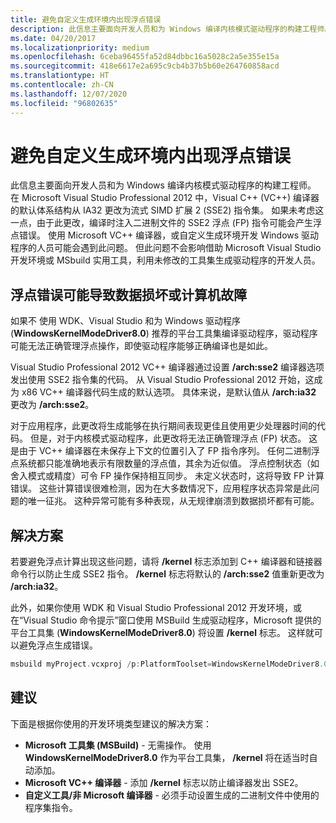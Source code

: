 ```yaml
---
title: 避免自定义生成环境内出现浮点错误
description: 此信息主要面向开发人员和为 Windows 编译内核模式驱动程序的构建工程师。
ms.date: 04/20/2017
ms.localizationpriority: medium
ms.openlocfilehash: 6ceba96455fa52d84dbbc16a5028c2a5e355e15a
ms.sourcegitcommit: 418e6617e2a695c9cb4b37b5b60e264760858acd
ms.translationtype: HT
ms.contentlocale: zh-CN
ms.lasthandoff: 12/07/2020
ms.locfileid: "96802635"
---
```

# <a name="avoiding-floating-point-errors-in-custom-build-environments"></a>避免自定义生成环境内出现浮点错误

此信息主要面向开发人员和为 Windows 编译内核模式驱动程序的构建工程师。 在 Microsoft Visual Studio Professional 2012 中，Visual C++ (VC++) 编译器的默认体系结构从 IA32 更改为流式 SIMD 扩展 2 (SSE2) 指令集。 如果未考虑这一点，由于此更改，编译时注入二进制文件的 SSE2 浮点 (FP) 指令可能会产生浮点错误。 使用 Microsoft VC++ 编译器，或自定义生成环境开发 Windows 驱动程序的人员可能会遇到此问题。 但此问题不会影响借助 Microsoft Visual Studio 开发环境或 MSbuild 实用工具，利用未修改的工具集生成驱动程序的开发人员。

## <a name="span-idfloating_point_errors_can_cause_data_corruption_or_computer_crashes_spanspan-idfloating_point_errors_can_cause_data_corruption_or_computer_crashes_spanspan-idfloating_point_errors_can_cause_data_corruption_or_computer_crashes_spanfloating-point-errors-can-cause-data-corruption-or-computer-crashes"></a><span id="Floating_point_errors_can_cause_data_corruption_or_computer_crashes_"></span><span id="floating_point_errors_can_cause_data_corruption_or_computer_crashes_"></span><span id="FLOATING_POINT_ERRORS_CAN_CAUSE_DATA_CORRUPTION_OR_COMPUTER_CRASHES_"></span>浮点错误可能导致数据损坏或计算机故障


如果不  使用 WDK、Visual Studio 和为 Windows 驱动程序 (**WindowsKernelModeDriver8.0**) 推荐的平台工具集编译驱动程序，驱动程序可能无法正确管理浮点操作，即使驱动程序能够正确编译也是如此。

Visual Studio Professional 2012 VC++ 编译器通过设置 **/arch:sse2** 编译器选项发出使用 SSE2 指令集的代码。 从 Visual Studio Professional 2012 开始，这成为 x86 VC++ 编译器代码生成的默认选项。 具体来说，是默认值从 **/arch:ia32** 更改为 **/arch:sse2**。

对于应用程序，此更改将生成能够在执行期间表现更佳且使用更少处理器时间的代码。 但是，对于内核模式驱动程序，此更改将无法正确管理浮点 (FP) 状态。 这是由于 VC++ 编译器在未保存上下文的位置引入了 FP 指令序列。 任何二进制浮点系统都只能准确地表示有限数量的浮点值，其余为近似值。 浮点控制状态（如舍入模式或精度）可令 FP 操作保持相互同步。 未定义状态时，这将导致 FP 计算错误。 这些计算错误很难检测，因为在大多数情况下，应用程序状态异常是此问题的唯一征兆。 这种异常可能有多种表现，从无规律崩溃到数据损坏都有可能。

## <a name="span-idsolutionspanspan-idsolutionspanspan-idsolutionspansolution"></a><span id="Solution"></span><span id="solution"></span><span id="SOLUTION"></span>解决方案


若要避免浮点计算出现这些问题，请将 **/kernel** 标志添加到 C++ 编译器和链接器命令行以防止生成 SSE2 指令。 **/kernel** 标志将默认的 **/arch:sse2** 值重新更改为 **/arch:ia32**。

此外，如果你使用 WDK 和 Visual Studio Professional 2012 开发环境，或在“Visual Studio 命令提示”窗口使用 MSBuild 生成驱动程序，Microsoft 提供的平台工具集 (**WindowsKernelModeDriver8.0**) 将设置 **/kernel** 标志。 这样就可以避免浮点生成错误。

```cpp
msbuild myProject.vcxproj /p:PlatformToolset=WindowsKernelModeDriver8.0
```

## <a name="span-idrecommendationsspanspan-idrecommendationsspanspan-idrecommendationsspanrecommendations"></a><span id="Recommendations"></span><span id="recommendations"></span><span id="RECOMMENDATIONS"></span>建议


下面是根据你使用的开发环境类型建议的解决方案：

-   **Microsoft 工具集 (MSBuild)** - 无需操作。 使用 **WindowsKernelModeDriver8.0** 作为平台工具集， **/kernel** 将在适当时自动添加。
-   **Microsoft VC++ 编译器** - 添加 **/kernel** 标志以防止编译器发出 SSE2。
-   **自定义工具/非 Microsoft 编译器** - 必须手动设置生成的二进制文件中使用的程序集指令。

 

 





